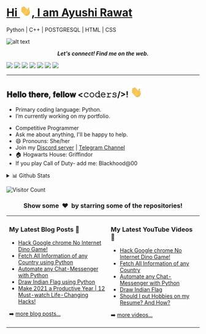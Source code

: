 # [Hi <img src="https://raw.githubusercontent.com/ABSphreak/ABSphreak/master/gifs/Hi.gif" width="30px">, I am Ayushi Rawat](https://ayushirawat.com/)
Python | C++ | POSTGRESQL | HTML | CSS

![alt text](https://github.com/ayushi7rawat/ayushi7rawat/blob/master/cover.png)
<p align="center">
  <b><i>Let's connect! Find me on the web.</i></b>

[<img height="30" src="https://img.shields.io/badge/twitter-%231DA1F2.svg?&style=for-the-badge&logo=twitter&logoColor=white" />][twitter]
[<img height="30" src = "https://img.shields.io/badge/Youtube-%23E4405F.svg?&style=for-the-badge&logo=Youtube&logoColor=white">][Youtube] 
[<img height="30" src="https://img.shields.io/badge/Hashnode-%230077B5.svg?&style=for-the-badge&logo=Hashnode&logoColor=white" />][Hashnode]
<a href="mailto:ayushi7rawat@gmail.com" style="text-decoration:none"><img height="30" src = "https://img.shields.io/badge/gmail-c14438?&style=for-the-badge&logo=gmail&logoColor=white"></a>
[<img height="30" src="https://img.shields.io/badge/linkedin-blue.svg?&style=for-the-badge&logo=linkedin&logoColor=white" />][LinkedIn]
[<img height="30" src="https://img.shields.io/badge/-Medium-000000.svg?&style=for-the-badge&logo=Medium&logoColor=white" />][Medium]
[<img height="30" src = "https://img.shields.io/badge/Facebook-036be4.svg?&style=for-the-badge&logo=facebook&logoColor=white">][Facebook]
<br />
<hr />


<h2> 𝐇𝐞𝐥𝐥𝐨 𝐭𝐡𝐞𝐫𝐞, 𝐟𝐞𝐥𝐥𝐨𝐰 <𝚌𝚘𝚍𝚎𝚛𝚜/>! <img src="https://raw.githubusercontent.com/ABSphreak/ABSphreak/master/gifs/Hi.gif" width="30px"></h2>
<!-- Namaste 🙏 -->
 <!--<img align="right" height="270px" alt="GIF" src="https://i.pinimg.com/originals/e4/26/70/e426702edf874b181aced1e2fa5c6cde.gif" /> -->
 
* Primary coding language: Python.
* I’m currently working on my portfolio.
<!--* I am currently learning Docker-->
<!--* I'm looking to collaborate on Open source project for Hacktoberfest-->
* Competitive Programmer 
* Ask me about anything, I'll be happy to help.
* 😄 Pronouns: She/her
* Join my [Discord server](https://discord.gg/Qet6kMd) | [Telegram Channel](https://t.me/rawatayushi)
* 🏠 Hogwarts House: Griffindor
* If you play Call of Duty- add me: Blackhood@00

<table><tr><td valign="top" width="50%">

### My Latest Blog Posts 🌱
<!-- BLOG-POST-LIST:START -->
- [Hack Google chrome No Internet Dino Game!](https://ayushirawat.com/hack-google-chrome-no-internet-dino-game)
- [Fetch All Information of any Country using Python](https://ayushirawat.com/fetch-all-information-of-any-country-using-python)
- [Automate any Chat-Messenger with Python](https://ayushirawat.com/automate-any-chat-messenger-with-python)
- [Draw Indian Flag using Python](https://ayushirawat.com/draw-indian-flag-using-python)
- [Make 2021 a Productive Year | 12 Must-watch Life-Changing Hacks!](https://ayushirawat.com/make-2021-a-productive-year-or-12-must-watch-life-changing-hacks)
<!-- BLOG-POST-LIST:END -->
➡️ [more blog posts...](https://ayushirawat.com/)
</td>
<td valign="top" width="45%">

### My Latest YouTube Videos 🌱
<!-- YOUTUBE:START -->
- [Hack Google chrome No Internet Dino Game!](https://www.youtube.com/watch?v=qG4G_Dukjbs)
- [Fetch All Information of any Country ](https://www.youtube.com/watch?v=Eb3naUPN3G8)
- [Automate any Chat-Messenger with Python ](https://www.youtube.com/watch?v=6dy8wl0x-oc)
- [Draw Indian Flag ](https://www.youtube.com/watch?v=4gvmxgkeAjo)
- [Should I put Hobbies on my Resume? And How? ](https://www.youtube.com/watch?v=S5mmEYlUOyM)
<!-- YOUTUBE:END -->
➡️ [more videos...](https://www.youtube.com/c/AyushiRawat)
</td>

 <details>
<summary>📊 Github Stats</summary>

<p align="center"> <img src="https://github-readme-stats.vercel.app/api?username=ayushi7rawat&show_icons=true&theme=gotham" alt="Ayushi Rawat | Stats" />

</details>


 ![Visitor Count](https://profile-counter.glitch.me/{ayushi7rawat}/count.svg)
 
 
<h3 align="center">Show some &nbsp;❤️&nbsp; by starring some of the repositories!</h3>

[twitter]: https://twitter.com/ayushi7rawat
[youtube]: https://youtube.com/ayushirawat
[Hashnode]: https://ayushirawat.com
[gmail]: https://gmail.com
[linkedin]: https://www.linkedin.com/in/ayushi7rawat/
[Medium]: https://medium.com/@ayushi7rawat
[Facebook]: https://www.facebook.com/ayushi7rawat
